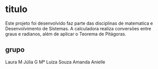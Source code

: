 # titulo
Este projeto foi desenvolvido faz parte das disciplinas de matematica e Desenvolvimento de Sistemas. A calculadora realiza conversões entre graus e radianos, além de aplicar o Teorema de Pitágoras.

## grupo

Laura M
Júlia G
Mº Luiza Souza
Amanda
Anielle
